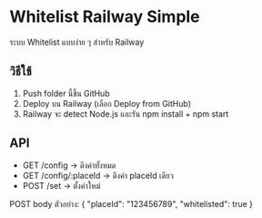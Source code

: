 # Whitelist Railway Simple

ระบบ Whitelist แบบง่าย ๆ สำหรับ Railway

## วิธีใช้

1. Push folder นี้ขึ้น GitHub
2. Deploy บน Railway (เลือก Deploy from GitHub)
3. Railway จะ detect Node.js และรัน npm install + npm start

## API

- GET /config -> ดึงค่าทั้งหมด
- GET /config/:placeId -> ดึงค่า placeId เดียว
- POST /set -> ตั้งค่าใหม่

POST body ตัวอย่าง:
{
  "placeId": "123456789",
  "whitelisted": true
}
